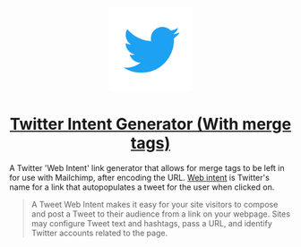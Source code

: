<p align="center" style="color: #343a40">
  <a href="https://csandman.github.io/twitter-intent-generator/" target="_blank"><img src="./img/logo.png" alt="shade generator logo" height="150"></a>
  </p>
  <h1 align="center"><a href="https://csandman.github.io/twitter-intent-generator/" target="_blank">Twitter Intent Generator (With merge tags)</a></h1>


A Twitter 'Web Intent' link generator that allows for merge tags to be left in for use with Mailchimp, after encoding the URL. [Web intent](https://developer.twitter.com/en/docs/twitter-for-websites/tweet-button/guides/web-intent.html) is Twitter's name for a link that autopopulates a tweet for the user when clicked on.

> A Tweet Web Intent makes it easy for your site visitors to compose and post a Tweet to their audience from a link on your webpage. Sites may configure Tweet text and hashtags, pass a URL, and identify Twitter accounts related to the page.
